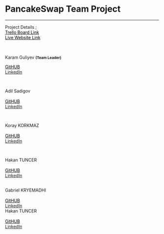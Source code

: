 # PancakeSwap Team Project

<hr>
Project Details ;
<br>
<a style="color:black; text-decoration:underline;" href="https://trello.com/b/jawsCD8u/pancakeswap-develhope">Trello Board Link</a>
<br>
<a style="color:black; text-decoration:underline;" href="https://karamguliyev.github.io/DevelhopePancakeSwap/">Live Website Link</a>
<br>
<br>
<br>

Karam Guliyev <b style="font-size:12px">(Team Leader)</b>

<a style="color:black; text-decoration:underline;" href="https://github.com/KaramGuliyev/">GitHUB</a>
<br>
<a href="https://linkedin.com/in/karamguliyev" target="_blank">LinkedIn</a>
<br>

<br>

Adil Sadigov
<br>
<br>
<a style="color:black; text-decoration:underline;" href="https://github.com/AdilSadigov/">GitHUB</a>
<br>
<a href="https://www.linkedin.com/in/adilsadigov/" target="_blank">LinkedIn</a>

<br>

Koray KORKMAZ
<br>
<br>
<a style="color:black; text-decoration:underline;" href="https://github.com/kry23">GitHUB</a>
<br>
<a href="https://www.linkedin.com/in/koray-korkmaz-7a4b62180/" target="_blank">LinkedIn</a>

<br>

Hakan TUNCER
<br>
<br>
<a style="color:black; text-decoration:underline;" href="https://github.com/hakantuncer">GitHUB</a>
<br>
<a href="https://www.linkedin.com/in/hakan-tuncer-402436179/" target="_blank">LinkedIn</a>

<br>
Gabriel KRYEMADHI
<br>
<br>
<a style="color:black; text-decoration:underline;" href="https://github.com/gabrielkryemadhi">GitHUB</a>
<br>
<a href="https://www.linkedin.com/in/gabriel-kryemadhi/" target="_blank">LinkedIn</a>

<br>
Hakan TUNCER
<br>
<br>
<a style="color:black; text-decoration:underline;" href="https://github.com/hakantuncer">GitHUB</a>
<br>
<a href="https://www.linkedin.com/in/hakan-tuncer-402436179/" target="_blank">LinkedIn</a>

<br>
